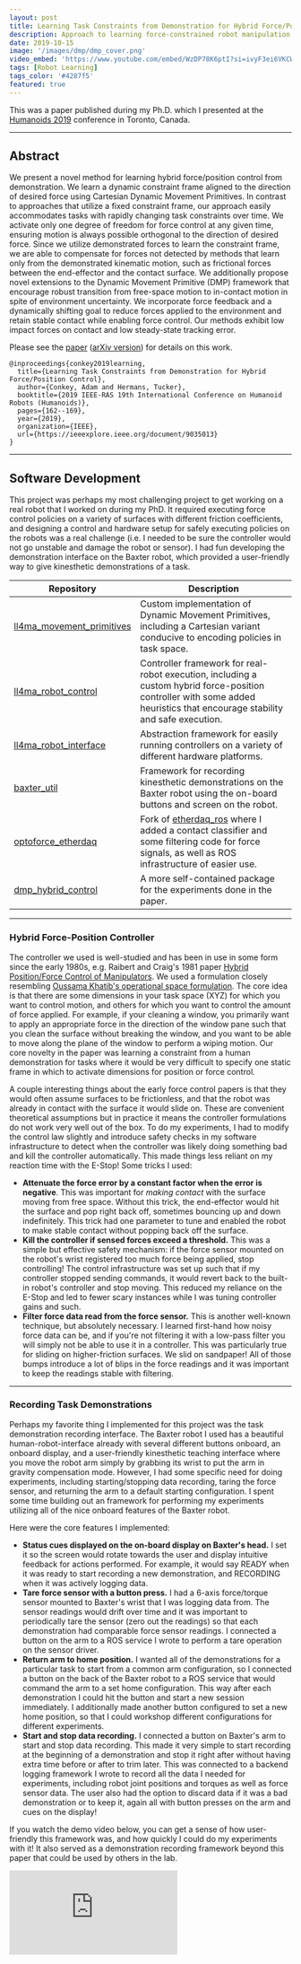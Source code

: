 ```yaml
---
layout: post
title: Learning Task Constraints from Demonstration for Hybrid Force/Position Control
description: Approach to learning force-constrained robot manipulation tasks from human demonstrations.
date: 2019-10-15
image: '/images/dmp/dmp_cover.png'
video_embed: 'https://www.youtube.com/embed/WzDP78K6ptI?si=ivyF3ei6VKCWg0ze'
tags: [Robot Learning]
tags_color: '#4287f5'
featured: true
---
```


This was a paper published during my Ph.D. which I presented at the [Humanoids 2019](http://humanoids2019.loria.fr) conference in Toronto, Canada.

***

## Abstract

We present a novel method for learning hybrid force/position control from demonstration. We learn a dynamic constraint frame aligned to the direction of desired force using Cartesian Dynamic Movement Primitives. In contrast to approaches that utilize a fixed constraint frame, our approach easily accommodates tasks with rapidly changing task constraints over time. We activate only one degree of freedom for force control at any given time, ensuring motion is always possible orthogonal to the direction of desired force. Since we utilize demonstrated forces to learn the constraint frame, we are able to compensate for forces not detected by methods that learn only from the demonstrated kinematic motion, such as frictional forces between the end-effector and the contact surface. We additionally propose novel extensions to the Dynamic Movement Primitive (DMP) framework that encourage robust transition from free-space motion to in-contact motion in spite of environment uncertainty. We incorporate force feedback and a dynamically shifting goal to reduce forces applied to the environment and retain stable contact while enabling force control. Our methods exhibit low impact forces on contact and low steady-state tracking error.

Please see the [paper](https://ieeexplore.ieee.org/document/9035013) ([arXiv version](https://arxiv.org/abs/1811.03026)) for details on this work.

```
@inproceedings{conkey2019learning,
  title={Learning Task Constraints from Demonstration for Hybrid Force/Position Control},
  author={Conkey, Adam and Hermans, Tucker},
  booktitle={2019 IEEE-RAS 19th International Conference on Humanoid Robots (Humanoids)},
  pages={162--169},
  year={2019},
  organization={IEEE},
  url={https://ieeexplore.ieee.org/document/9035013}
}
```

***

## Software Development

This project was perhaps my most challenging project to get working on a real robot that I worked on during my PhD. It required executing force control policies on a variety of surfaces with different friction coefficients, and designing a control and hardware setup for safely executing policies on the robots was a real challenge (i.e. I needed to be sure the controller would not go unstable and damage the robot or sensor). I had fun developing the demonstration interface on the Baxter robot, which provided a user-friendly way to give kinesthetic demonstrations of a task. 

| Repository | Description |
|------------|-------------|
| [ll4ma_movement_primitives](https://bitbucket.org/robot-learning/ll4ma_movement_primitives/src/master/) | Custom implementation of Dynamic Movement Primitives, including a Cartesian variant conducive to encoding policies in task space. |
| [ll4ma_robot_control](https://bitbucket.org/robot-learning/ll4ma_robot_control/src/main/) | Controller framework for real-robot execution, including a custom hybrid force-position controller with some added heuristics that encourage stability and safe execution. |
| [ll4ma_robot_interface](https://bitbucket.org/robot-learning/ll4ma_robot_interface/src/main/) | Abstraction framework for easily running controllers on a variety of different hardware platforms. |
| [baxter_util](https://bitbucket.org/robot-learning/baxter_util/src/master/) | Framework for recording kinesthetic demonstrations on the Baxter robot using the on-board buttons and screen on the robot. |
| [optoforce_etherdaq](https://bitbucket.org/robot-learning/optoforce_etherdaq/src/main/) | Fork of [etherdaq_ros](https://github.com/OptoForce/etherdaq_ros) where I added a contact classifier and some filtering code for force signals, as well as ROS infrastructure of easier use. |
| [dmp_hybrid_control](https://bitbucket.org/robot-learning/dmp_hybrid_control/src/master/) | A more self-contained package for the experiments done in the paper. |

---

### Hybrid Force-Position Controller

The controller we used is well-studied and has been in use in some form since the early 1980s, e.g. Raibert and Craig's 1981 paper [Hybrid Position/Force Control of Manipulators](files/hybrid-position-force-raibert.pdf). We used a formulation closely resembling [Oussama Khatib's operational space formulation](https://ieeexplore.ieee.org/document/1087068). The core idea is that there are some dimensions in your task space (XYZ) for which you want to control motion, and others for which you want to control the amount of force applied. For example, if your cleaning a window, you primarily want to apply an appropriate force in the direction of the window pane such that you clean the surface without breaking the window, and you want to be able to move along the plane of the window to perform a wiping motion. Our core novelty in the paper was learning a constraint from a human demonstration for tasks where it would be very difficult to specify one static frame in which to activate dimensions for position or force control. 

A couple interesting things about the early force control papers is that they would often assume surfaces to be frictionless, and that the robot was already in contact with the surface it would slide on. These are convenient theoretical assumptions but in practice it means the controller formulations do not work very well out of the box. To do my experiments, I had to modify the control law slightly and introduce safety checks in my software infrastructure to detect when the controller was likely doing something bad and kill the controller automatically. This made things less reliant on my reaction time with the E-Stop! Some tricks I used:
  - **Attenuate the force error by a constant factor when the error is negative**. This was important for _making contact_ with the surface moving from free space. Without this trick, the end-effector would hit the surface and pop right back off, sometimes bouncing up and down indefinitely. This trick had one parameter to tune and enabled the robot to make stable contact without popping back off the surface.
  - **Kill the controller if sensed forces exceed a threshold.** This was a simple but effective safety mechanism: if the force sensor mounted on the robot's wrist registered too much force being applied, stop controlling! The control infrastructure was set up such that if my controller stopped sending commands, it would revert back to the built-in robot's controller and stop moving. This reduced my reliance on the E-Stop and led to fewer scary instances while I was tuning controller gains and such.
  - **Filter force data read from the force sensor.** This is another well-known technique, but absolutely necessary. I learned first-hand how noisy force data can be, and if you're not filtering it with a low-pass filter you will simply not be able to use it in a controller. This was particularly true for sliding on higher-friction surfaces. We slid on sandpaper! All of those bumps introduce a lot of blips in the force readings and it was important to keep the readings stable with filtering.

---

### Recording Task Demonstrations

Perhaps my favorite thing I implemented for this project was the task demonstration recording interface. The Baxter robot I used has a beautiful human-robot-interface already with several different buttons onboard, an onboard display, and a user-friendly kinesthetic teaching interface where you move the robot arm simply by grabbing its wrist to put the arm in gravity compensation mode. However, I had some specific need for doing experiments, including starting/stopping data recording, taring the force sensor, and returning the arm to a default starting configuration. I spent some time building out an framework for performing my experiments utilizing all of the nice onboard features of the Baxter robot. 

Here were the core features I implemented:
- **Status cues displayed on the on-board display on Baxter's head.** I set it so the screen would rotate towards the user and display intuitive feedback for actions performed. For example, it would say READY when it was ready to start recording a new demonstration, and RECORDING when it was actively logging data.
- **Tare force sensor with a button press.** I had a 6-axis force/torque sensor mounted to Baxter's wrist that I was logging data from. The sensor readings would drift over time and it was important to periodically tare the sensor (zero out the readings) so that each demonstration had comparable force sensor readings. I connected a button on the arm to a ROS service I wrote to perform a tare operation on the sensor driver.
- **Return arm to home position.** I wanted all of the demonstrations for a particular task to start from a common arm configuration, so I connected a button on the back of the Baxter robot to a ROS service that would command the arm to a set home configuration. This way after each demonstration I could hit the button and start a new session immediately. I additionally made another button configured to set a new home position, so that I could workshop different configurations for different experiments.
- **Start and stop data recording.** I connected a button on Baxter's arm to start and stop data recording. This made it very simple to start recording at the beginning of a demonstration and stop it right after without having extra time before or after to trim later. This was connected to a backend logging framework I wrote to record all the data I needed for experiments, including robot joint positions and torques as well as force sensor data. The user also had the option to discard data if it was a bad demonstration or to keep it, again all with button presses on the arm and cues on the display!

If you watch the demo video below, you can get a sense of how user-friendly this framework was, and how quickly I could do my experiments with it! It also served as a demonstration recording framework beyond this paper that could be used by others in the lab.

<p><iframe src="https://www.youtube.com/embed/weBPQOT4Ymg?si=7E1JXAubBZS4GKV3" loading="lazy" frameborder="0" allowfullscreen></iframe></p>


